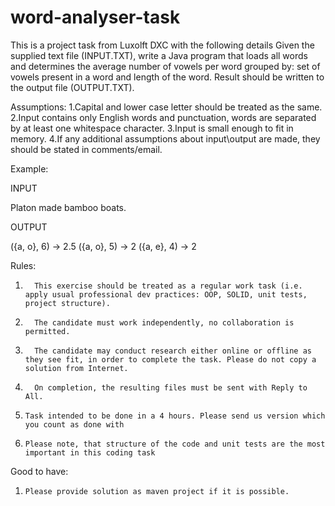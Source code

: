 # word-analyser-task
This is a project task from Luxolft DXC with the following details
Given the supplied text file (INPUT.TXT), write a Java program that loads all words and determines the average number of vowels per word grouped by: 
set of vowels present in a word and length of the word. Result should be written to the output file (OUTPUT.TXT).
  
Assumptions:
1.Capital and lower case letter should be treated as the same.
2.Input contains only English words and punctuation, words are separated by at least one whitespace character.
3.Input is small enough to fit in memory.
4.If any additional assumptions about input\output are made, they should be stated in comments/email.
  
Example:
 
INPUT
 
Platon made bamboo boats.
 
OUTPUT
 
({a, o}, 6) -> 2.5
({a, o}, 5) -> 2
({a, e}, 4) -> 2
 
Rules:
 
1.       This exercise should be treated as a regular work task (i.e. apply usual professional dev practices: OOP, SOLID, unit tests, project structure).
2.       The candidate must work independently, no collaboration is permitted.
3.       The candidate may conduct research either online or offline as they see fit, in order to complete the task. Please do not copy a solution from Internet.
4.       On completion, the resulting files must be sent with Reply to All.
5.     Task intended to be done in a 4 hours. Please send us version which you count as done with
6.     Please note, that structure of the code and unit tests are the most important in this coding task
 
Good to have:
1.     Please provide solution as maven project if it is possible.

